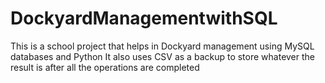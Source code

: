 # DockyardManagementwithSQL
This is a school project that helps in Dockyard management using MySQL databases and Python
It also uses CSV as a backup to store whatever the result is after all the operations are completed
